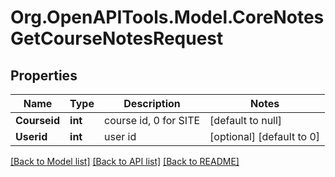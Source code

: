 # Org.OpenAPITools.Model.CoreNotesGetCourseNotesRequest

## Properties

Name | Type | Description | Notes
------------ | ------------- | ------------- | -------------
**Courseid** | **int** | course id, 0 for SITE | [default to null]
**Userid** | **int** | user id | [optional] [default to 0]

[[Back to Model list]](../README.md#documentation-for-models) [[Back to API list]](../README.md#documentation-for-api-endpoints) [[Back to README]](../README.md)

